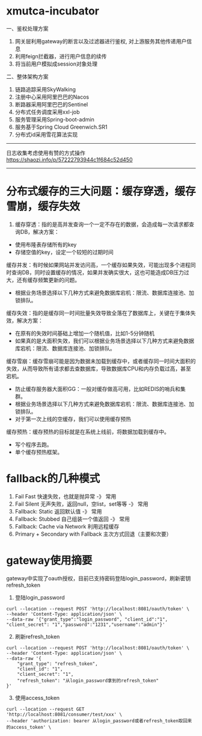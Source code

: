 # xmutca-incubator

一、鉴权处理方案
1. 网关层利用gateway的断言以及过滤器进行鉴权, 对上游服务其他传递用户信息
2. 利用feign拦截器，进行用户信息的续传
3. 将当前用户模拟成session对象处理

二、整体架构方案
1. 链路追踪采用SkyWalking
2. 注册中心采用阿里巴巴的Nacos
3. 断路器采用阿里巴巴的Sentinel
4. 分布式任务调度采用xxl-job
5. 服务管理采用Spring-boot-admin
6. 服务基于Spring Cloud Greenwich.SR1
7. 分布式id采用雪花算法实现

-------
日志收集考虑使用有赞的方式操作
https://shaozi.info/p/57222793944c1f684c52d450


-------
# 分布式缓存的三大问题：缓存穿透，缓存雪崩，缓存失效
1. 缓存穿透：指的是高并发查询一个一定不存在的数据，会造成每一次请求都查询DB，解决方案：

* 使用布隆表存储所有的key
* 存储空值的key，设定一个较短的过期时间

缓存并发：有时候如果网站并发访问高，一个缓存如果失效，可能出现多个进程同时查询DB，同时设置缓存的情况，如果并发确实很大，这也可能造成DB压力过大，还有缓存频繁更新的问题。
* 根据业务场景选择以下几种方式来避免数据库宕机：限流、数据库连接池、加锁排队。

缓存失效：指的是缓存同一时间批量失效导致全落在了数据库上，关键在于集体失效，解决方案：
* 在原有的失效时间基础上增加一个随机值，比如1-5分钟随机
* 如果真的是大面积失效，我们可以根据业务场景选择以下几种方式来避免数据库宕机：限流、数据库连接池、加锁排队。


缓存雪崩：缓存雪崩可能是因为数据未加载到缓存中，或者缓存同一时间大面积的失效，从而导致所有请求都去查数据库，导致数据库CPU和内存负载过高，甚至宕机。
* 防止缓存服务器大面积GG：一般对缓存做高可用，比如REDIS的哨兵和集群。
* 根据业务场景选择以下几种方式来避免数据库宕机：限流、数据库连接池、加锁排队。
* 对于第一次上线的空缓存，我们可以使用缓存预热

缓存预热：缓存预热的目标就是在系统上线前，将数据加载到缓存中。
* 写个程序去跑。
* 单个缓存预热框架。

# fallback的几种模式

1. Fail Fast 快速失败，也就是抛异常 -》 常用
2. Fail Silent 无声失败，返回null，空list，set等等 -》 常用
3. Fallback: Static 返回默认值 -》 常用
4. Fallback: Stubbed 自己组装一个值返回 -》 常用
5. Fallback: Cache via Network 利用远程缓存
6. Primary + Secondary with Fallback 主次方式回退（主要和次要）

# gateway使用摘要
gateway中实现了oauth授权，目前已支持密码登陆login_password，刷新密钥refresh_token
1. 登陆login_password
```
curl --location --request POST 'http://localhost:8081/oauth/token' \
--header 'Content-Type: application/json' \
--data-raw '{"grant_type":"login_password", "client_id":"1", "client_secret": "1","password":"1231","username":"admin"}'
```

2. 刷新refresh_token
```
curl --location --request POST 'http://localhost:8081/oauth/token' \
--header 'Content-Type: application/json' \
--data-raw '{
    "grant_type": "refresh_token",
    "client_id": "1",
    "client_secret": "1",
    "refresh_token": "从login_password拿到的refresh_token"
}'
```

3. 使用access_token
```
curl --location --request GET 'http://localhost:8081/consumer/test/xxx' \
--header 'authorization: bearer 从login_password或者refresh_token取回来的access_token' \
```